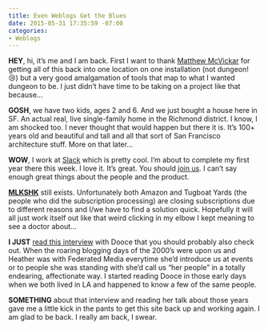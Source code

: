 ```yaml
---
title: Even Weblogs Get the Blues
date: 2015-05-31 17:35:59 -07:00
categories:
- Weblogs
---
```


**HEY**, hi, it’s me and I am back. First I want to thank [Matthew McVickar](http://matthewmcvickar.com/) for getting all of this back into one location on one installation (not dungeon! :cry:) but a very good amalgamation of tools that map to what I wanted dungeon to be. I just didn’t have time to be taking on a project like that because…

**GOSH**, we have two kids, ages 2 and 6. And we just bought a house here in SF. An actual real, live single-family home in the Richmond district. I know, I am shocked too. I never thought that would happen but there it is. It’s 100+ years old and beautiful and tall and all that sort of San Francisco architecture stuff. More on that later…

**WOW**, I work at [Slack](http://slack.com/) which is pretty cool. I’m about to complete my first year there this week. I love it. It’s great. You should [join us](https://slack.com/jobs). I can’t say enough great things about the people and the product.

**[MLKSHK](http://mlkshk.com/)** still exists. Unfortunately both Amazon and Tugboat Yards (the people who did the subscription processing) are closing subscriptions due to different reasons and I/we have to find a solution quick. Hopefully it will all just work itself out like that weird clicking in my elbow I kept meaning to see a doctor about…

**I JUST** [read this interview](http://nymag.com/thecut/2015/05/dooce-talks-life-after-mommy-blogging.html) with Dooce that you should probably also check out. When the roaring blogging days of the 2000’s were upon us and Heather was with Federated Media everytime she’d introduce us at events or to people she was standing with she’d call us “her people” in a totally endearing, affectionate way. I started reading Dooce in those early days when we both lived in LA and happened to know a few of the same people.

**SOMETHING** about that interview and reading her talk about those years gave me a little kick in the pants to get this site back up and working again. I am glad to be back. I really am back, I swear.
